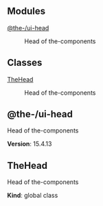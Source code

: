 <!--- Code generated by @the-/script-doc. DO NOT EDIT. -->

## Modules

<dl>
<dt><a href="#module_@the-/ui-head">@the-/ui-head</a></dt>
<dd><p>Head of the-components</p>
</dd>
</dl>

## Classes

<dl>
<dt><a href="#TheHead">TheHead</a></dt>
<dd><p>Head of the-components</p>
</dd>
</dl>

<a name="module_@the-/ui-head"></a>

## @the-/ui-head
Head of the-components

**Version**: 15.4.13  
<a name="TheHead"></a>

## TheHead
Head of the-components

**Kind**: global class  
